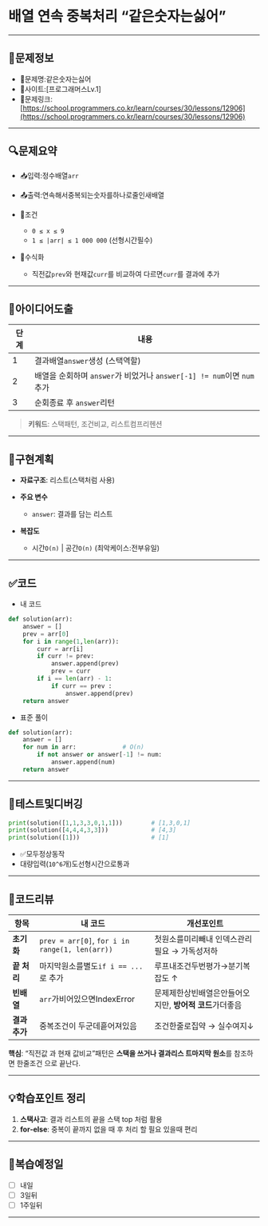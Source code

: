 # 배열 연속 중복처리 “같은숫자는싫어”

---

## 📌문제정보

* 🔹문제명:같은숫자는싫어
* 🔹사이트:[프로그래머스Lv.1]
* 🔹문제링크:[https://school.programmers.co.kr/learn/courses/30/lessons/12906](https://school.programmers.co.kr/learn/courses/30/lessons/12906)

---

## 🔍문제요약

* 📥입력:정수배열`arr`
* 📤출력:연속해서중복되는숫자를하나로줄인새배열
* 📌조건

    * `0 ≤ x ≤ 9`
    * `1 ≤ |arr| ≤ 1 000 000` (선형시간필수)
* 📐수식화

    * 직전값`prev`와 현재값`curr`를 비교하여 다르면`curr`를 결과에 추가

---

## 🧠아이디어도출

| 단계 | 내용                                                    |
| -- |-------------------------------------------------------|
| 1  | 결과배열`answer`생성 (스택역할)                                 |
| 2  | 배열을 순회하며 `answer`가 비었거나 `answer[-1] != num`이면 `num`추가 |
| 3  | 순회종료 후 `answer`리턴                                     |

> **키워드**: 스택패턴, 조건비교, 리스트컴프리헨션

---

## 🧱구현계획

* **자료구조**: 리스트(스택처럼 사용)
* **주요 변수**
    * `answer`: 결과를 담는 리스트
* **복잡도**

    * 시간`O(n)` | 공간`O(n)` (최악케이스:전부유일)

---

## ✅코드
* 내 코드
```python
def solution(arr):
    answer = []
    prev = arr[0]
    for i in range(1,len(arr)):
        curr = arr[i]
        if curr != prev:
            answer.append(prev)
            prev = curr
        if i == len(arr) - 1:
            if curr == prev :
                answer.append(prev)
    return answer
```
* 표준 풀이
```python
def solution(arr):
    answer = []
    for num in arr:             # O(n)
        if not answer or answer[-1] != num:
            answer.append(num)
    return answer
```
---

## 🧪테스트및디버깅

```python
print(solution([1,1,3,3,0,1,1]))        # [1,3,0,1]
print(solution([4,4,4,3,3]))            # [4,3]
print(solution([1]))                    # [1]
```

* ✅모두정상동작
* 대량입력(`10^6`개)도선형시간으로통과

---

## 📖코드리뷰

| 항목        | 내 코드                                           | 개선포인트                                 |
| --------- |------------------------------------------------| -------------------------------------- |
| **초기화**   | `prev = arr[0]`, `for i in range(1, len(arr))` | 첫원소를미리빼내 인덱스관리필요 → 가독성저하         |
| **끝 처리**  | 마지막원소를별도`if i == ...` 로 추가                     | 루프내조건두번평가→분기복잡도 ↑               |
| **빈배열**  | `arr`가비어있으면IndexError                          | 문제제한상빈배열은안들어오지만, **방어적 코드**가더좋음 |
| **결과추가** | 중복조건이 두군데흩어져있음                                 | 조건한줄로집약 → 실수여지↓                   |

**핵심**: “직전값 과 현재 값비교”패턴은 **스택을 쓰거나 결과리스 트마지막 원소**를 참조하면 한줄조건 으로 끝난다.

---

## 💡학습포인트 정리

1. **스택사고**: 결과 리스트의 끝을 스택 top 처럼 활용
2. **for‑else**: 중복이 끝까지 없을 때 후 처리 할 필요 있을때 편리

---

## 🔁복습예정일

* [ ] 내일
* [ ] 3일뒤
* [ ] 1주일뒤

---